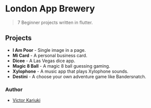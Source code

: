 # London App Brewery

> 7 Beginner projects written in flutter.

## Projects

- **I Am Poor** - Single image in a page.
- **Mi Card** - A personal business card.
- **Dicee** - A Las Vegas dice app.
- **Magic 8 Ball** -  A magic 8 ball guessing gaming.
- **Xylophone** - A music app that plays Xylophone sounds.
- **Destini** - A choose your own adventure game like Bandersnatch.

### Author

- [Victor Kariuki](mailto:karizvic@gmail.com)